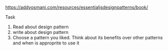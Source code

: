 https://addyosmani.com/resources/essentialjsdesignpatterns/book/

Task
1. Read about design pattern
2. write about design pattern
3. Choose a pattern you liked. Think about its benefits over other patterns and when is approprite to use it